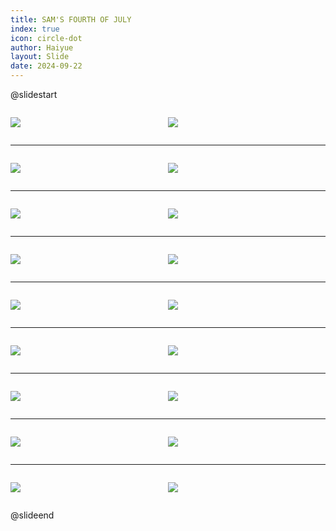 ```yaml
---
title: SAM'S FOURTH OF JULY
index: true
icon: circle-dot
author: Haiyue
layout: Slide
date: 2024-09-22
---
```

 
@slidestart

<div style="display:flex">
<div style="flex:1">

![](https://raw.githubusercontent.com/yclord/reading/refs/heads/master/english/Level-N/SAM'S%20FOURTH%20OF%20JULY/001.webp)
</div>
<div style="flex:1">

![](https://raw.githubusercontent.com/yclord/reading/refs/heads/master/english/Level-N/SAM'S%20FOURTH%20OF%20JULY/002.webp)
</div>
</div>

---

<div style="display:flex">
<div style="flex:1">

![](https://raw.githubusercontent.com/yclord/reading/refs/heads/master/english/Level-N/SAM'S%20FOURTH%20OF%20JULY/003.webp)
</div>
<div style="flex:1">

![](https://raw.githubusercontent.com/yclord/reading/refs/heads/master/english/Level-N/SAM'S%20FOURTH%20OF%20JULY/004.webp)
</div>
</div>

---

<div style="display:flex">
<div style="flex:1">

![](https://raw.githubusercontent.com/yclord/reading/refs/heads/master/english/Level-N/SAM'S%20FOURTH%20OF%20JULY/005.webp)
</div>
<div style="flex:1">

![](https://raw.githubusercontent.com/yclord/reading/refs/heads/master/english/Level-N/SAM'S%20FOURTH%20OF%20JULY/006.webp)
</div>
</div>

---

<div style="display:flex">
<div style="flex:1">

![](https://raw.githubusercontent.com/yclord/reading/refs/heads/master/english/Level-N/SAM'S%20FOURTH%20OF%20JULY/007.webp)
</div>
<div style="flex:1">

![](https://raw.githubusercontent.com/yclord/reading/refs/heads/master/english/Level-N/SAM'S%20FOURTH%20OF%20JULY/008.webp)
</div>
</div>

---

<div style="display:flex">
<div style="flex:1">

![](https://raw.githubusercontent.com/yclord/reading/refs/heads/master/english/Level-N/SAM'S%20FOURTH%20OF%20JULY/009.webp)
</div>
<div style="flex:1">

![](https://raw.githubusercontent.com/yclord/reading/refs/heads/master/english/Level-N/SAM'S%20FOURTH%20OF%20JULY/010.webp)
</div>
</div>

---

<div style="display:flex">
<div style="flex:1">

![](https://raw.githubusercontent.com/yclord/reading/refs/heads/master/english/Level-N/SAM'S%20FOURTH%20OF%20JULY/011.webp)
</div>
<div style="flex:1">

![](https://raw.githubusercontent.com/yclord/reading/refs/heads/master/english/Level-N/SAM'S%20FOURTH%20OF%20JULY/012.webp)
</div>
</div>

---

<div style="display:flex">
<div style="flex:1">

![](https://raw.githubusercontent.com/yclord/reading/refs/heads/master/english/Level-N/SAM'S%20FOURTH%20OF%20JULY/013.webp)
</div>
<div style="flex:1">

![](https://raw.githubusercontent.com/yclord/reading/refs/heads/master/english/Level-N/SAM'S%20FOURTH%20OF%20JULY/014.webp)
</div>
</div>

---

<div style="display:flex">
<div style="flex:1">

![](https://raw.githubusercontent.com/yclord/reading/refs/heads/master/english/Level-N/SAM'S%20FOURTH%20OF%20JULY/015.webp)
</div>
<div style="flex:1">

![](https://raw.githubusercontent.com/yclord/reading/refs/heads/master/english/Level-N/SAM'S%20FOURTH%20OF%20JULY/016.webp)
</div>
</div>

---

<div style="display:flex">
<div style="flex:1">

![](https://raw.githubusercontent.com/yclord/reading/refs/heads/master/english/Level-N/SAM'S%20FOURTH%20OF%20JULY/017.webp)
</div>
<div style="flex:1">

![](https://raw.githubusercontent.com/yclord/reading/refs/heads/master/english/Level-N/SAM'S%20FOURTH%20OF%20JULY/018.webp)
</div>
</div>

@slideend